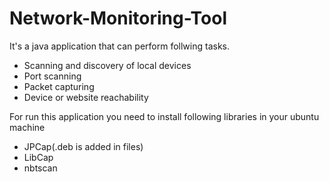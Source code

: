 # Network-Monitoring-Tool
 
  It's a java application that can perform follwing tasks.
  
  * Scanning and discovery of local devices
  * Port scanning
  * Packet capturing
  * Device or website reachability
  
  For run this application you need to install following libraries in your ubuntu machine
  
  * JPCap(.deb is added in files)
  * LibCap
  * nbtscan
